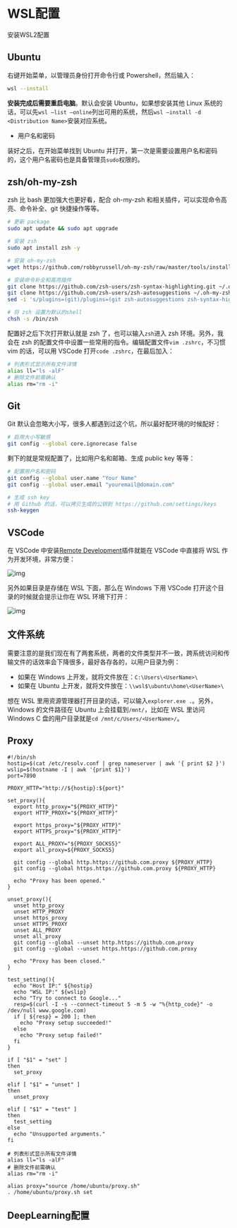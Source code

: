 # WSL配置

安装WSL2配置

## Ubuntu

右键开始菜单，以管理员身份打开命令行或 Powershell，然后输入：

```bash
wsl --install
```

**安装完成后需要重启电脑**。默认会安装 Ubuntu，如果想安装其他 Linux 系统的话，可以先`wsl —list —online`列出可用的系统，然后`wsl —install -d <Distribution Name>`安装对应系统。

- 用户名和密码

装好之后，在开始菜单找到 Ubuntu 并打开，第一次是需要设置用户名和密码的，这个用户名密码也是具备管理员`sudo`权限的。



## zsh/oh-my-zsh

zsh 比 bash 更加强大也更好看，配合 oh-my-zsh 和相关插件，可以实现命令高亮、命令补全、git 快捷操作等等。

```bash
# 更新 package
sudo apt update && sudo apt upgrade

# 安装 zsh
sudo apt install zsh -y

# 安装 oh-my-zsh
wget https://github.com/robbyrussell/oh-my-zsh/raw/master/tools/install.sh -O - | zsh || true

# 安装命令补全和高亮插件
git clone https://github.com/zsh-users/zsh-syntax-highlighting.git ~/.oh-my-zsh/plugins/zsh-syntax-highlighting
git clone https://github.com/zsh-users/zsh-autosuggestions ~/.oh-my-zsh/plugins/zsh-autosuggestions
sed -i 's/plugins=(git)/plugins=(git zsh-autosuggestions zsh-syntax-highlighting)/g' ~/.zshrc

# 将 zsh 设置为默认的shell
chsh -s /bin/zsh
```



配置好之后下次打开默认就是 zsh 了，也可以输入`zsh`进入 zsh 环境。另外，我会在 zsh 的配置文件中设置一些常用的指令。编辑配置文件`vim .zshrc`，不习惯 vim 的话，可以用 VSCode 打开`code .zshrc`，在最后加入：

```bash
# 列表形式显示所有文件详情
alias ll="ls -alF"
# 删除文件前需确认
alias rm="rm -i"
```



## Git

Git 默认会忽略大小写，很多人都遇到过这个坑，所以最好配环境的时候配好：

```bash
# 启用大小写敏感
git config --global core.ignorecase false
```



剩下的就是常规配置了，比如用户名和邮箱、生成 public key 等等：

```bash
# 配置用户名和密码
git config --global user.name "Your Name"
git config --global user.email "youremail@domain.com"

# 生成 ssh key
# 用 Github 的话，可以拷贝生成的公钥到 https://github.com/settings/keys
ssh-keygen
```



## VSCode

在 VSCode 中安装[Remote Development](https://marketplace.visualstudio.com/items?itemName=ms-vscode-remote.vscode-remote-extensionpack)插件就能在 VSCode 中直接将 WSL 作为开发环境，非常方便：

![img](https://cos.codec.wang/wsl2-frontend-vscode-remote.jpg)

另外如果目录是存储在 WSL 下面，那么在 Windows 下用 VSCode 打开这个目录的时候就会提示让你在 WSL 环境下打开：

![img](https://cos.codec.wang/wsl2-frontend-vscode-reopen-in-wsl.jpg)



## 文件系统

需要注意的是我们现在有了两套系统，两者的文件类型并不一致，跨系统访问和传输文件的话效率会下降很多，最好各存各的，以用户目录为例：

- 如果在 Windows 上开发，就将文件放在：`C:\Users\<UserName>\`
- 如果在 Ubuntu 上开发，就将文件放在：`\\wsl$\ubuntu\home\<UserName>\`

想在 WSL 里用资源管理器打开目录的话，可以输入`explorer.exe .`。另外，Windows 的文件路径在 Ubuntu 上会挂载到`/mnt/`，比如在 WSL 里访问 Windows C 盘的用户目录就是`cd /mnt/c/Users/<UserName>/`。



## Proxy

```shell
#!/bin/sh
hostip=$(cat /etc/resolv.conf | grep nameserver | awk '{ print $2 }')
wslip=$(hostname -I | awk '{print $1}')
port=7890
 
PROXY_HTTP="http://${hostip}:${port}"
 
set_proxy(){
  export http_proxy="${PROXY_HTTP}"
  export HTTP_PROXY="${PROXY_HTTP}"
 
  export https_proxy="${PROXY_HTTP}"
  export HTTPS_proxy="${PROXY_HTTP}"
 
  export ALL_PROXY="${PROXY_SOCKS5}"
  export all_proxy=${PROXY_SOCKS5}
 
  git config --global http.https://github.com.proxy ${PROXY_HTTP}
  git config --global https.https://github.com.proxy ${PROXY_HTTP}
 
  echo "Proxy has been opened."
}
 
unset_proxy(){
  unset http_proxy
  unset HTTP_PROXY
  unset https_proxy
  unset HTTPS_PROXY
  unset ALL_PROXY
  unset all_proxy
  git config --global --unset http.https://github.com.proxy
  git config --global --unset https.https://github.com.proxy
 
  echo "Proxy has been closed."
}
 
test_setting(){
  echo "Host IP:" ${hostip}
  echo "WSL IP:" ${wslip}
  echo "Try to connect to Google..."
  resp=$(curl -I -s --connect-timeout 5 -m 5 -w "%{http_code}" -o /dev/null www.google.com)
  if [ ${resp} = 200 ]; then
    echo "Proxy setup succeeded!"
  else
    echo "Proxy setup failed!"
  fi
}
 
if [ "$1" = "set" ]
then
  set_proxy
 
elif [ "$1" = "unset" ]
then
  unset_proxy
 
elif [ "$1" = "test" ]
then
  test_setting
else
  echo "Unsupported arguments."
fi

```



```shell
# 列表形式显示所有文件详情
alias ll="ls -alF"
# 删除文件前需确认
alias rm="rm -i"

alias proxy="source /home/ubuntu/proxy.sh"
. /home/ubuntu/proxy.sh set
```



## DeepLearning配置
